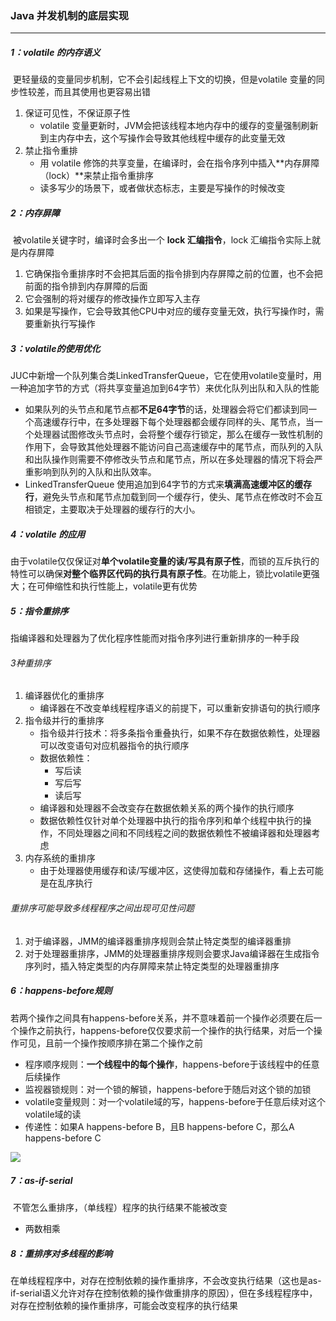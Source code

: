 ### Java 并发机制的底层实现

------

##### 1：volatile 的内存语义

​	更轻量级的变量同步机制，它不会引起线程上下文的切换，但是volatile 变量的同步性较差，而且其使用也更容易出错

1. 保证可见性，不保证原子性
   - volatile 变量更新时，JVM会把该线程本地内存中的缓存的变量强制刷新到主内存中去，这个写操作会导致其他线程中缓存的此变量无效
2. 禁止指令重排 
   - 用 volatile 修饰的共享变量，在编译时，会在指令序列中插入**内存屏障（lock）**来禁止指令重排序
   - 读多写少的场景下，或者做状态标志，主要是写操作的时候改变

##### 2：内存屏障

​	被volatile关键字时，编译时会多出一个 **lock 汇编指令**，lock 汇编指令实际上就是内存屏障

1. 它确保指令重排序时不会把其后面的指令排到内存屏障之前的位置，也不会把前面的指令排到内存屏障的后面
2. 它会强制的将对缓存的修改操作立即写入主存
3. 如果是写操作，它会导致其他CPU中对应的缓存变量无效，执行写操作时，需要重新执行写操作

##### 3：volatile的使用优化

​	JUC中新增一个队列集合类LinkedTransferQueue<E>，它在使用volatile变量时，用一种追加字节的方式（将共享变量追加到64字节）来优化队列出队和入队的性能

- 如果队列的头节点和尾节点都**不足64字节**的话，处理器会将它们都读到同一个高速缓存行中，在多处理器下每个处理器都会缓存同样的头、尾节点，当一个处理器试图修改头节点时，会将整个缓存行锁定，那么在缓存一致性机制的作用下，会导致其他处理器不能访问自己高速缓存中的尾节点，而队列的入队和出队操作则需要不停修改头节点和尾节点，所以在多处理器的情况下将会严重影响到队列的入队和出队效率。
- LinkedTransferQueue 使用追加到64字节的方式来**填满高速缓冲区的缓存行**，避免头节点和尾节点加载到同一个缓存行，使头、尾节点在修改时不会互相锁定，主要取决于处理器的缓存行的大小。

##### 4：volatile 的应用

​	由于volatile仅仅保证对**单个volatile变量的读/写具有原子性**，而锁的互斥执行的特性可以确保**对整个临界区代码的执行具有原子性**。在功能上，锁比volatile更强大；在可伸缩性和执行性能上，volatile更有优势

##### 5：指令重排序

​	指编译器和处理器为了优化程序性能而对指令序列进行重新排序的一种手段

###### 3种重排序

1. 编译器优化的重排序
   - 编译器在不改变单线程程序语义的前提下，可以重新安排语句的执行顺序
2. 指令级并行的重排序
   - 指令级并行技术：将多条指令重叠执行，如果不存在数据依赖性，处理器可以改变语句对应机器指令的执行顺序
   - 数据依赖性：
     - 写后读
     - 写后写
     - 读后写
   - 编译器和处理器不会改变存在数据依赖关系的两个操作的执行顺序
   - 数据依赖性仅针对单个处理器中执行的指令序列和单个线程中执行的操作，不同处理器之间和不同线程之间的数据依赖性不被编译器和处理器考虑
3. 内存系统的重排序
   - 由于处理器使用缓存和读/写缓冲区，这使得加载和存储操作，看上去可能是在乱序执行

###### 重排序可能导致多线程程序之间出现可见性问题

1. 对于编译器，JMM的编译器重排序规则会禁止特定类型的编译器重排
2. 对于处理器重排序，JMM的处理器重排序规则会要求Java编译器在生成指令序列时，插入特定类型的内存屏障来禁止特定类型的处理器重排序

##### 6：happens-before规则

​	若两个操作之间具有happens-before关系，并不意味着前一个操作必须要在后一个操作之前执行，happens-before仅仅要求前一个操作的执行结果，对后一个操作可见，且前一个操作按顺序排在第二个操作之前

- 程序顺序规则：**一个线程中的每个操作**，happens-before于该线程中的任意后续操作
- 监视器锁规则：对一个锁的解锁，happens-before于随后对这个锁的加锁
- volatile变量规则：对一个volatile域的写，happens-before于任意后续对这个volatile域的读
- 传递性：如果A happens-before B，且B happens-before C，那么A happens-before C

![](https://github.com/likang315/Java-and-Middleware/blob/master/%E5%A4%9A%E7%BA%BF%E7%A8%8B/%E5%A4%9A%E7%BA%BF%E7%A8%8B/Join()%E5%8E%9F%E5%88%99.jpg?raw=true)

##### 7：as-if-serial

​	不管怎么重排序，（单线程）程序的执行结果不能被改变

- 两数相乘

##### 8：重排序对多线程的影响

​	在单线程程序中，对存在控制依赖的操作重排序，不会改变执行结果（这也是as-if-serial语义允许对存在控制依赖的操作做重排序的原因），但在多线程程序中，对存在控制依赖的操作重排序，可能会改变程序的执行结果

